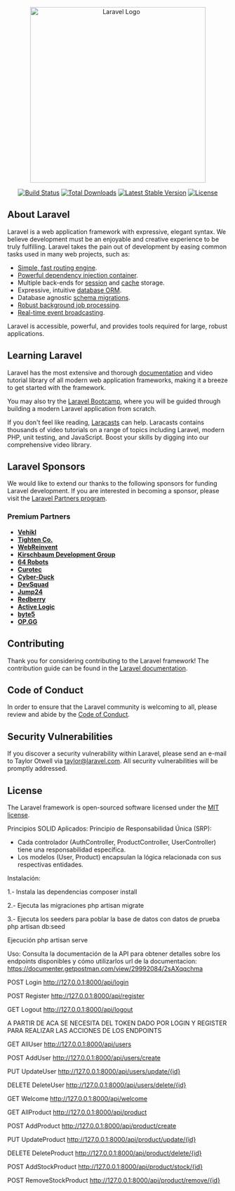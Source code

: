 <p align="center"><a href="https://laravel.com" target="_blank"><img src="https://raw.githubusercontent.com/laravel/art/master/logo-lockup/5%20SVG/2%20CMYK/1%20Full%20Color/laravel-logolockup-cmyk-red.svg" width="400" alt="Laravel Logo"></a></p>

<p align="center">
<a href="https://github.com/laravel/framework/actions"><img src="https://github.com/laravel/framework/workflows/tests/badge.svg" alt="Build Status"></a>
<a href="https://packagist.org/packages/laravel/framework"><img src="https://img.shields.io/packagist/dt/laravel/framework" alt="Total Downloads"></a>
<a href="https://packagist.org/packages/laravel/framework"><img src="https://img.shields.io/packagist/v/laravel/framework" alt="Latest Stable Version"></a>
<a href="https://packagist.org/packages/laravel/framework"><img src="https://img.shields.io/packagist/l/laravel/framework" alt="License"></a>
</p>

## About Laravel

Laravel is a web application framework with expressive, elegant syntax. We believe development must be an enjoyable and creative experience to be truly fulfilling. Laravel takes the pain out of development by easing common tasks used in many web projects, such as:

- [Simple, fast routing engine](https://laravel.com/docs/routing).
- [Powerful dependency injection container](https://laravel.com/docs/container).
- Multiple back-ends for [session](https://laravel.com/docs/session) and [cache](https://laravel.com/docs/cache) storage.
- Expressive, intuitive [database ORM](https://laravel.com/docs/eloquent).
- Database agnostic [schema migrations](https://laravel.com/docs/migrations).
- [Robust background job processing](https://laravel.com/docs/queues).
- [Real-time event broadcasting](https://laravel.com/docs/broadcasting).

Laravel is accessible, powerful, and provides tools required for large, robust applications.

## Learning Laravel

Laravel has the most extensive and thorough [documentation](https://laravel.com/docs) and video tutorial library of all modern web application frameworks, making it a breeze to get started with the framework.

You may also try the [Laravel Bootcamp](https://bootcamp.laravel.com), where you will be guided through building a modern Laravel application from scratch.

If you don't feel like reading, [Laracasts](https://laracasts.com) can help. Laracasts contains thousands of video tutorials on a range of topics including Laravel, modern PHP, unit testing, and JavaScript. Boost your skills by digging into our comprehensive video library.

## Laravel Sponsors

We would like to extend our thanks to the following sponsors for funding Laravel development. If you are interested in becoming a sponsor, please visit the [Laravel Partners program](https://partners.laravel.com).

### Premium Partners

- **[Vehikl](https://vehikl.com/)**
- **[Tighten Co.](https://tighten.co)**
- **[WebReinvent](https://webreinvent.com/)**
- **[Kirschbaum Development Group](https://kirschbaumdevelopment.com)**
- **[64 Robots](https://64robots.com)**
- **[Curotec](https://www.curotec.com/services/technologies/laravel/)**
- **[Cyber-Duck](https://cyber-duck.co.uk)**
- **[DevSquad](https://devsquad.com/hire-laravel-developers)**
- **[Jump24](https://jump24.co.uk)**
- **[Redberry](https://redberry.international/laravel/)**
- **[Active Logic](https://activelogic.com)**
- **[byte5](https://byte5.de)**
- **[OP.GG](https://op.gg)**

## Contributing

Thank you for considering contributing to the Laravel framework! The contribution guide can be found in the [Laravel documentation](https://laravel.com/docs/contributions).

## Code of Conduct

In order to ensure that the Laravel community is welcoming to all, please review and abide by the [Code of Conduct](https://laravel.com/docs/contributions#code-of-conduct).

## Security Vulnerabilities

If you discover a security vulnerability within Laravel, please send an e-mail to Taylor Otwell via [taylor@laravel.com](mailto:taylor@laravel.com). All security vulnerabilities will be promptly addressed.

## License

The Laravel framework is open-sourced software licensed under the [MIT license](https://opensource.org/licenses/MIT).


Principios SOLID Aplicados:
Principio de Responsabilidad Única (SRP):
- Cada controlador (AuthController, ProductController, UserController) tiene una responsabilidad específica.
- Los modelos (User, Product) encapsulan la lógica relacionada con sus respectivas entidades.

Instalación:

1.- Instala las dependencias
composer install

2.- Ejecuta las migraciones
php artisan migrate

3.- Ejecuta los seeders para poblar la base de datos con datos de prueba
php artisan db:seed

Ejecución
php artisan serve

Uso:
Consulta la documentación de la API para obtener 
detalles sobre los endpoints disponibles y cómo utilizarlos
url de la documentacion: https://documenter.getpostman.com/view/29992084/2sAXqqchma 

POST Login
http://127.0.0.1:8000/api/login

POST Register
http://127.0.0.1:8000/api/register

GET Logout
http://127.0.0.1:8000/api/logout

A PARTIR DE ACA SE NECESITA DEL TOKEN DADO POR LOGIN Y REGISTER PARA REALIZAR
LAS ACCIONES DE LOS ENDPOINTS

GET AllUser
http://127.0.0.1:8000/api/users

POST AddUser
http://127.0.0.1:8000/api/users/create

PUT UpdateUser
http://127.0.0.1:8000/api/users/update/{id}

DELETE DeleteUser
http://127.0.0.1:8000/api/users/delete/{id}

GET Welcome
http://127.0.0.1:8000/api/welcome

GET AllProduct
http://127.0.0.1:8000/api/product

POST AddProduct
http://127.0.0.1:8000/api/product/create

PUT UpdateProduct
http://127.0.0.1:8000/api/product/update/{id}

DELETE DeleteProduct
http://127.0.0.1:8000/api/product/delete/{id}

POST AddStockProduct
http://127.0.0.1:8000/api/product/stock/{id}

POST RemoveStockProduct
http://127.0.0.1:8000/api/product/remove/{id}  
